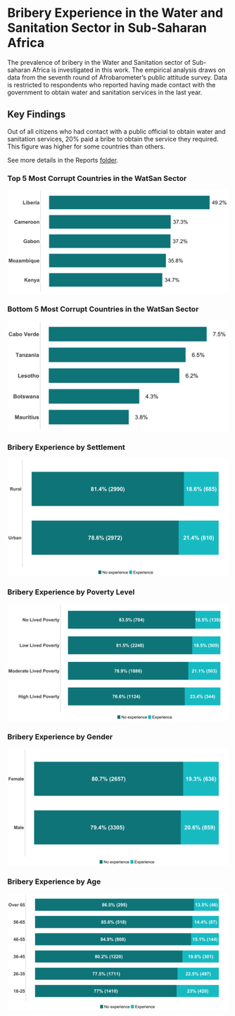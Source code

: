 # Bribery Experience in the Water and Sanitation Sector in Sub-Saharan Africa
The prevalence of bribery in the Water and Sanitation sector of Sub-saharan Africa is investigated in this work. The empirical analysis draws on data from the seventh round of Afrobarometer’s public attitude survey. Data is restricted to respondents who reported having made contact with the government to obtain water and sanitation services in the last year.

## Key Findings
Out of all citizens who had contact with a public official to obtain water and sanitation services, 20% paid a bribe to obtain the service they required. This figure was higher for some countries than others.

See more details in the Reports [folder](https://github.com/jayodele10/Afrobarometer/tree/main/Reports).

### Top 5 Most Corrupt Countries in the WatSan Sector
![Top 5 corrupt countries](/Images/top5.png)

### Bottom 5 Most Corrupt Countries in the WatSan Sector
![Bottom 5 corrupt countries](/Images/b5.png)

### Bribery Experience by Settlement
![By Settlement](/Images/urban.png)

### Bribery Experience by Poverty Level
![By Settlement](/Images/poverty.png)

### Bribery Experience by Gender
![By Settlement](/Images/gender.png)


### Bribery Experience by Age
![By Settlement](/Images/age.png)




